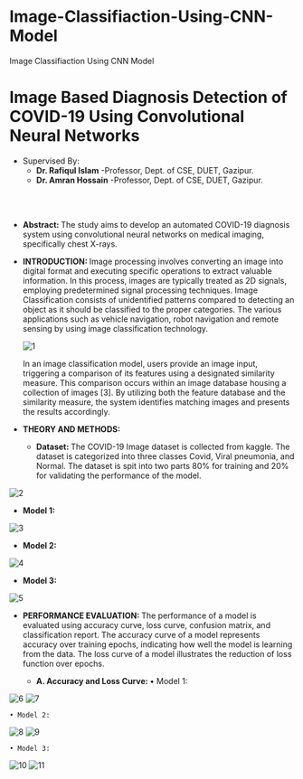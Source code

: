 # Image-Classifiaction-Using-CNN-Model
 Image Classifiaction Using CNN Model

# Image Based Diagnosis Detection of COVID-19 Using Convolutional Neural Networks
* Supervised By:
  * <b>Dr. Rafiqul Islam</b>
   -Professor, Dept. of CSE, DUET, Gazipur.
  * <b>Dr. Amran Hossain</b>
   -Professor, Dept. of CSE, DUET, Gazipur.
<br>
<br>

* <b>Abstract: </b>
    The study aims to develop an automated COVID-19
    diagnosis system using convolutional neural networks on medical
    imaging, specifically chest X-rays.

* <b>INTRODUCTION: </b>
    Image processing involves converting an image into digital
    format and executing specific operations to extract valuable
    information. In this process, images are typically treated as
    2D signals, employing predetermined signal processing techniques. Image Classification consists of unidentified patterns
    compared to detecting an object as it should be classified to
    the proper categories. The various applications such as
    vehicle navigation, robot navigation and remote sensing by
    using image classification technology.

  ![1](https://github.com/PollobRay/Image-Classifiaction-Using-CNN-Model/assets/96225924/debd338d-4146-4805-9a34-57fc610246c7)

   In an image classification model, users provide an image
   input, triggering a comparison of its features using a designated similarity measure. This comparison occurs within
   an image database housing a collection of images [3]. By
   utilizing both the feature database and the similarity measure,
   the system identifies matching images and presents the results
   accordingly.

* <b>THEORY AND METHODS: </b>
  * <b>Dataset: </b>
   The COVID-19 Image dataset is collected from kaggle.
   The dataset is categorized into three classes Covid, Viral
   pneumonia, and Normal. The dataset is spit into two parts
   80% for training and 20% for validating the performance of
   the model.

![2](https://github.com/PollobRay/Image-Classifiaction-Using-CNN-Model/assets/96225924/debfec2f-8959-4f69-a1cb-9b0c895c87ec)

   * <b>Model 1: </b>
 
 ![3](https://github.com/PollobRay/Image-Classifiaction-Using-CNN-Model/assets/96225924/9c5467e7-0429-4c89-b5a9-29dad7466fa8)

  * <b>Model 2: </b>
 
 ![4](https://github.com/PollobRay/Image-Classifiaction-Using-CNN-Model/assets/96225924/b0140652-597b-407c-80d2-b894be69fe65)

  * <b>Model 3: </b>
 
![5](https://github.com/PollobRay/Image-Classifiaction-Using-CNN-Model/assets/96225924/8f711412-cfbb-47b9-997a-eef46464d53f)

* <b>PERFORMANCE EVALUATION: </b>
  The performance of a model is evaluated using accuracy
  curve, loss curve, confusion matrix, and classification report.
  The accuracy curve of a model represents accuracy over
  training epochs, indicating how well the model is learning
  from the data.
  The loss curve of a model illustrates the reduction of loss
  function over epochs.

   * <b>A. Accuracy and Loss Curve: </b>
    • Model 1:

![6](https://github.com/PollobRay/Image-Classifiaction-Using-CNN-Model/assets/96225924/1bf1562f-eebf-499b-9e8d-9ce337d89292)
![7](https://github.com/PollobRay/Image-Classifiaction-Using-CNN-Model/assets/96225924/dddcdb63-6f53-4ead-ba8f-15844dc87614)

    • Model 2:
    
![8](https://github.com/PollobRay/Image-Classifiaction-Using-CNN-Model/assets/96225924/e2fcbe3d-d031-4694-921d-dc23ba92401b)
![9](https://github.com/PollobRay/Image-Classifiaction-Using-CNN-Model/assets/96225924/f2ceacaf-9a38-4459-bfd8-495dc3da81dd)

    • Model 3:

![10](https://github.com/PollobRay/Image-Classifiaction-Using-CNN-Model/assets/96225924/58707181-e08a-4818-9188-ce4e8dfcd8d8)
![11](https://github.com/PollobRay/Image-Classifiaction-Using-CNN-Model/assets/96225924/14a68421-3275-42e6-9dd5-61863f1e8876)
